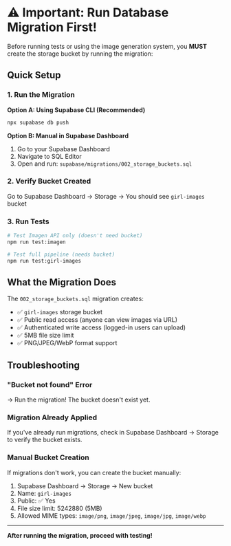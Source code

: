 # ⚠️ Important: Run Database Migration First!

Before running tests or using the image generation system, you **MUST** create the storage bucket by running the migration:

## Quick Setup

### 1. Run the Migration

**Option A: Using Supabase CLI (Recommended)**
```bash
npx supabase db push
```

**Option B: Manual in Supabase Dashboard**
1. Go to your Supabase Dashboard
2. Navigate to SQL Editor
3. Open and run: `supabase/migrations/002_storage_buckets.sql`

### 2. Verify Bucket Created

Go to Supabase Dashboard → Storage → You should see `girl-images` bucket

### 3. Run Tests

```bash
# Test Imagen API only (doesn't need bucket)
npm run test:imagen

# Test full pipeline (needs bucket)
npm run test:girl-images
```

## What the Migration Does

The `002_storage_buckets.sql` migration creates:
- ✅ `girl-images` storage bucket
- ✅ Public read access (anyone can view images via URL)
- ✅ Authenticated write access (logged-in users can upload)
- ✅ 5MB file size limit
- ✅ PNG/JPEG/WebP format support

## Troubleshooting

### "Bucket not found" Error
→ Run the migration! The bucket doesn't exist yet.

### Migration Already Applied
If you've already run migrations, check in Supabase Dashboard → Storage to verify the bucket exists.

### Manual Bucket Creation
If migrations don't work, you can create the bucket manually:
1. Supabase Dashboard → Storage → New bucket
2. Name: `girl-images`
3. Public: ✅ Yes
4. File size limit: 5242880 (5MB)
5. Allowed MIME types: `image/png`, `image/jpeg`, `image/jpg`, `image/webp`

---

**After running the migration, proceed with testing!**

